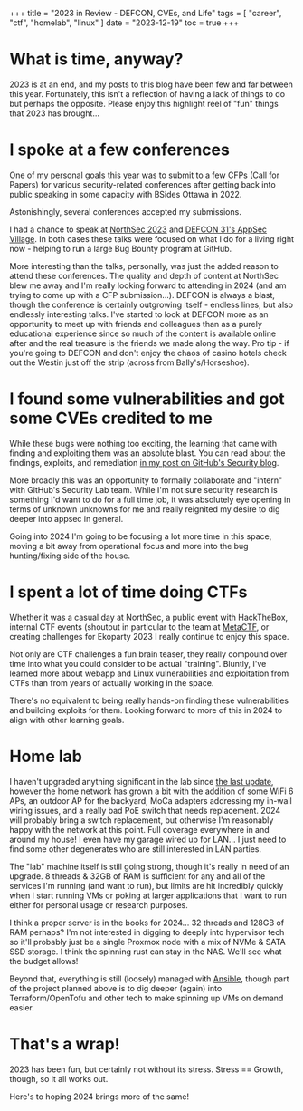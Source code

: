+++
title = "2023 in Review - DEFCON, CVEs, and Life"
tags = [
    "career",
    "ctf",
    "homelab",
    "linux"
]
date = "2023-12-19"
toc = true
+++

# What is time, anyway?

2023 is at an end, and my posts to this blog have been few and far between this year. Fortunately, this isn't a reflection of having a lack of things to do but perhaps the opposite. Please enjoy this highlight reel of "fun" things that 2023 has brought...

# I spoke at a few conferences

One of my personal goals this year was to submit to a few CFPs (Call for Papers) for various security-related conferences after getting back into public speaking in some capacity with BSides Ottawa in 2022.

Astonishingly, several conferences accepted my submissions.

I had a chance to speak at [NorthSec 2023](https://www.youtube.com/live/ge67z-YxjIA?feature=share&t=27128) and [DEFCON 31's AppSec Village](https://www.youtube.com/watch?v=OCKVjwLh8Hk). In both cases these talks were focused on what I do for a living right now - helping to run a large Bug Bounty program at GitHub.

More interesting than the talks, personally, was just the added reason to attend these conferences. The quality and depth of content at NorthSec blew me away and I'm really looking forward to attending in 2024 (and am trying to come up with a CFP submission...). DEFCON is always a blast, though the conference is certainly outgrowing itself - endless lines, but also endlessly interesting talks. I've started to look at DEFCON more as an opportunity to meet up with friends and colleagues than as a purely educational experience since so much of the content is available online after and the real treasure is the friends we made along the way. Pro tip - if you're going to DEFCON and don't enjoy the chaos of casino hotels check out the Westin just off the strip (across from Bally's/Horseshoe).

# I found some vulnerabilities and got some CVEs credited to me

While these bugs were nothing too exciting, the learning that came with finding and exploiting them was an absolute blast. You can read about the findings, exploits, and remediation [in my post on GitHub's Security blog](https://github.blog/2023-12-13-securing-our-home-labs-frigate-code-review/).

More broadly this was an opportunity to formally collaborate and "intern" with GitHub's Security Lab team. While I'm not sure security research is something I'd want to do for a full time job, it was absolutely eye opening in terms of unknown unknowns for me and really reignited my desire to dig deeper into appsec in general.

Going into 2024 I'm going to be focusing a lot more time in this space, moving a bit away from operational focus and more into the bug hunting/fixing side of the house.

# I spent a lot of time doing CTFs

Whether it was a casual day at NorthSec, a public event with HackTheBox, internal CTF events (shoutout in particular to the team at [MetaCTF](https://metactf.com/), or creating challenges for Ekoparty 2023 I really continue to enjoy this space. 

Not only are CTF challenges a fun brain teaser, they really compound over time into what you could consider to be actual "training". Bluntly, I've learned more about webapp and Linux vulnerabilities and exploitation from CTFs than from years of actually working in the space.

There's no equivalent to being really hands-on finding these vulnerabilities and building exploits for them. Looking forward to more of this in 2024 to align with other learning goals.

# Home lab

I haven't upgraded anything significant in the lab since [the last update](https://www.maclaren.dev/posts/2023-03/march_madness/#the-lab), however the home network has grown a bit with the addition of some WiFi 6 APs, an outdoor AP for the backyard, MoCa adapters addressing my in-wall wiring issues, and a really bad PoE switch that needs replacement. 2024 will probably bring a switch replacement, but otherwise I'm reasonably happy with the network at this point. Full coverage everywhere in and around my house! I even have my garage wired up for LAN... I just need to find some other degenerates who are still interested in LAN parties.

The "lab" machine itself is still going strong, though it's really in need of an upgrade. 8 threads & 32GB of RAM is sufficient for any and all of the services I'm running (and want to run), but limits are hit incredibly quickly when I start running VMs or poking at larger applications that I want to run either for personal usage or research purposes.

I think a proper server is in the books for 2024... 32 threads and 128GB of RAM perhaps? I'm not interested in digging to deeply into hypervisor tech so it'll probably just be a single Proxmox node with a mix of NVMe & SATA SSD storage. I think the spinning rust can stay in the NAS. We'll see what the budget allows!

Beyond that, everything is still (loosely) managed with [Ansible](https://github.com/maclarel/ansible_playbooks), though part of the project planned above is to dig deeper (again) into Terraform/OpenTofu and other tech to make spinning up VMs on demand easier.

# That's a wrap!

2023 has been fun, but certainly not without its stress. Stress == Growth, though, so it all works out.

Here's to hoping 2024 brings more of the same!
